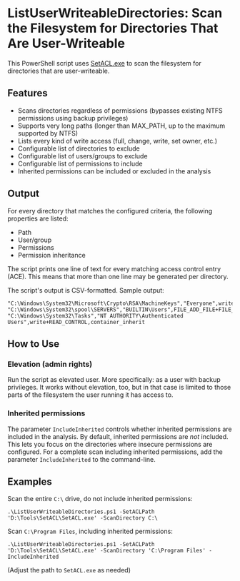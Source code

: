 # ListUserWriteableDirectories: Scan the Filesystem for Directories That Are User-Writeable

This PowerShell script uses [SetACL.exe](https://helgeklein.com/setacl/) to scan the filesystem for directories that are user-writeable.

## Features

- Scans directories regardless of permissions (bypasses existing NTFS permissions using backup privileges)
- Supports very long paths (longer than MAX_PATH, up to the maximum supported by NTFS)
- Lists every kind of write access (full, change, write, set owner, etc.)
- Configurable list of directories to exclude
- Configurable list of users/groups to exclude
- Configurable list of permissions to include
- Inherited permissions can be included or excluded in the analysis

## Output

For every directory that matches the configured criteria, the following properties are listed:

- Path
- User/group
- Permissions
- Permission inheritance

The script prints one line of text for every matching access control entry (ACE). This means that more than one line may be generated per directory.

The script's output is CSV-formatted. Sample output:

    "C:\Windows\System32\Microsoft\Crypto\RSA\MachineKeys","Everyone",write+read,no_inheritance
    "C:\Windows\System32\spool\SERVERS","BUILTIN\Users",FILE_ADD_FILE+FILE_ADD_SUBDIRECTORY+FILE_READ_EA+FILE_READ_ATTRIBUTES,container_inherit
    "C:\Windows\System32\Tasks","NT AUTHORITY\Authenticated Users",write+READ_CONTROL,container_inherit

## How to Use

### Elevation (admin rights)

Run the script as elevated user. More specifically: as a user with backup privileges. It works without elevation, too, but in that case is limited to those parts of the filesystem the user running it has access to.

### Inherited permissions

The parameter `IncludeInherited` controls whether inherited permissions are included in the analysis. By default, inherited permissions are *not* included. This lets you focus on the directories where insecure permissions are configured. For a complete scan including inherited permissions, add the parameter `IncludeInherited` to the command-line.

## Examples

Scan the entire `C:\` drive, do not include inherited permissions:

    .\ListUserWriteableDirectories.ps1 -SetACLPath 'D:\Tools\SetACL\SetACL.exe' -ScanDirectory C:\

Scan `C:\Program Files`, including inherited permissions:

    .\ListUserWriteableDirectories.ps1 -SetACLPath 'D:\Tools\SetACL\SetACL.exe' -ScanDirectory 'C:\Program Files' -IncludeInherited

(Adjust the path to `SetACL.exe` as needed)
